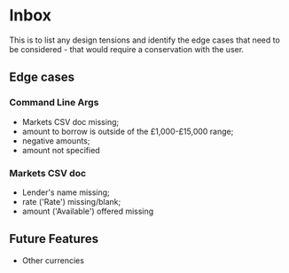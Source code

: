 # Inbox
This is to list any design tensions and identify
the edge cases that need to be considered - that would require a conservation
with the user.
## Edge cases
### Command Line Args
  - Markets CSV doc missing;
  - amount to borrow is outside of the £1,000-£15,000 range;
  - negative amounts;
  - amount not specified

### Markets CSV doc
  - Lender's name missing;
  - rate ('Rate') missing/blank;
  - amount ('Available') offered missing

## Future Features
 - Other currencies
